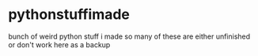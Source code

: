 # pythonstuffimade
bunch of weird python stuff i made
so many of these are either unfinished or don't work
here as a backup
